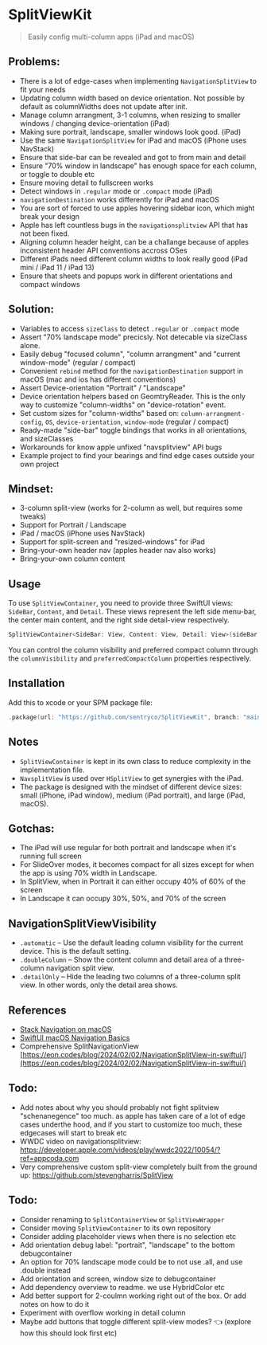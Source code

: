 # SplitViewKit

> Easily config multi-column apps (iPad and macOS)

## Problems:

- There is a lot of edge-cases when implementing `NavigationSplitView` to fit your needs
- Updating column width based on device orientation. Not possible by default as columnWidths does not update after init.
- Manage column arrangment, 3-1 columns, when resizing to smaller windows / changing device-orientation (iPad)
- Making sure portrait, landscape, smaller windows look good. (iPad)
- Use the same `NavigationSplitView` for iPad and macOS (iPhone uses NavStack)
- Ensure that side-bar can be revealed and got to from main and detail 
- Ensure "70% window in landscape" has enough space for each column, or toggle to double etc
- Ensure moving detail to fullscreen works 
- Detect windows in `.regular` mode or `.compact` mode (iPad)
- `navigationDestination` works differently for iPad and macOS 
- You are sort of forced to use apples hovering sidebar icon, which might break your design
- Apple has left countless bugs in the `navigationsplitview` API that has not been fixed. 
- Aligning column header height, can be a challange because of apples inconsistent header API conventions accross OSes
- Different iPads need different column widths to look really good  (iPad mini / iPad 11 / iPad 13) 
- Ensure that sheets and popups work in different orientations and compact windows

## Solution:

- Variables to access `sizeClass` to detect `.regular` or `.compact` mode
- Assert "70% landscape mode" precicsly. Not detecable via sizeClass alone.
- Easily debug "focused column", "column arrangment" and "current window-mode" (regular / compact)
- Convenient `rebind` method for the `navigationDestination` support in macOS (mac and ios has different conventions)
- Assert Device-orientation "Portrait" / "Landscape" 
- Device orientation helpers based on GeomtryReader. This is the only way to customize "column-widths" on "device-rotation" event.
- Set custom sizes for "column-widths" based on: `column-arrangment-config`, `OS`, `device-orientation`, `window-mode` (regular / compact)
- Ready-made "side-bar" toggle bindings that works in all orientations, and sizeClasses
- Workarounds for know apple unfixed "navsplitview" API bugs
- Example project to find your bearings and find edge cases outside your own project

## Mindset:

- 3-column split-view (works for 2-column as well, but requires some tweaks)
- Support for Portrait / Landscape
- iPad / macOS (iPhone uses NavStack)
- Support for split-screen and "resized-windows" for iPad
- Bring-your-own header nav (apples header nav also works)
- Bring-your-own column content

## Usage

To use `SplitViewContainer`, you need to provide three SwiftUI views: `SideBar`, `Content`, and `Detail`. These views represent the left side menu-bar, the center main content, and the right side detail-view respectively.

```swift
SplitViewContainer<SideBar: View, Content: View, Detail: View>(sideBar: SideBar, content: Content, detail: Detail)
```

You can control the column visibility and preferred compact column through the `columnVisibility` and `preferredCompactColumn` properties respectively.

## Installation

Add this to xcode or your SPM package file:

```swift
.package(url: "https://github.com/sentryco/SplitViewKit", branch: "main")
```

## Notes

- `SplitViewContainer` is kept in its own class to reduce complexity in the implementation file.
- `NavsplitView` is used over `HSplitView` to get synergies with the iPad.
- The package is designed with the mindset of different device sizes: small (iPhone, iPad window), medium (iPad portrait), and large (iPad, macOS).

## Gotchas:

- The iPad will use regular for both portrait and landscape when it's running full screen
- For SlideOver modes, it becomes compact for all sizes except for when the app is using 70% width in Landscape.
- In SplitView, when in Portrait it can either occupy 40% of 60% of the screen
- In Landscape it can occupy 30%, 50%, and 70% of the screen

## NavigationSplitViewVisibility

- `.automatic` – Use the default leading column visibility for the current device. This is the default setting.
- `.doubleColumn` – Show the content column and detail area of a three-column navigation split view.
- `.detailOnly` – Hide the leading two columns of a three-column split view. In other words, only the detail area shows.

## References

- [Stack Navigation on macOS](https://betterprogramming.pub/stack-navigation-on-macos-41a40d8ec3a4)
- [SwiftUI macOS Navigation Basics](https://www.kiloloco.com/articles/019-swiftui-macos-navigation-basics/)
- Comprehensive SplitNavigationView [https://eon.codes/blog/2024/02/02/NavigationSplitView-in-swiftui/](https://eon.codes/blog/2024/02/02/NavigationSplitView-in-swiftui/) 
## Todo: 
- Add notes about why you should probably not fight splitview "schenanegence" too much. as apple has taken care of a lot of edge cases underthe hood, and if you start to customize too much, these edgecases will start to break etc
- WWDC video on navigationsplitview: https://developer.apple.com/videos/play/wwdc2022/10054/?ref=appcoda.com
- Very comprehensive custom split-view completely built from the ground up: https://github.com/stevengharris/SplitView

## Todo:

- Consider renaming to `SplitContainerView` or `SplitViewWrapper`
- Consider moving `SplitViewContainer` to its own repository
- Consider adding placeholder views when there is no selection etc
- Add orientation debug label: "portrait", "landscape" to the bottom debugcontainer
- An option for 70% landscape mode could be to not use .all, and use .double instead
- Add orientation and screen, window size to debugcontainer
- Add dependency overview to readme. we use HybridColor etc
- Add better support for 2-coulmn working right out of the box. Or add notes on how to do it
- Experiment with overflow working in detail column
- Maybe add buttons that toggle different split-view modes? 👈 (explore how this should look first etc)